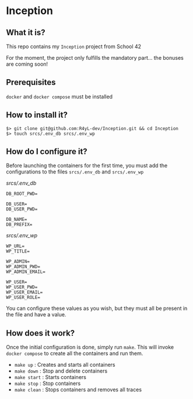 # Inception

## What it is?

This repo contains my `Inception` project from School 42

For the moment, the project only fulfills the mandatory part... the bonuses are coming soon!

## Prerequisites

`docker` and `docker compose` must be installed

## How to install it?

```text
$> git clone git@github.com:R4yL-dev/Inception.git && cd Inception
$> touch srcs/.env_db srcs/.env_wp
```

## How do I configure it?

Before launching the containers for the first time, you must add the configurations to the files `srcs/.env_db` and `srcs/.env_wp`

*srcs/.env_db*

```text
DB_ROOT_PWD=

DB_USER=
DB_USER_PWD=

DB_NAME=
DB_PREFIX=
```

*srcs/.env_wp*

```text
WP_URL=
WP_TITLE=

WP_ADMIN=
WP_ADMIN_PWD=
WP_ADMIN_EMAIL=

WP_USER=
WP_USER_PWD=
WP_USER_EMAIL=
WP_USER_ROLE=
```

You can configure these values as you wish, but they must all be present in the file and have a value.

## How does it work?

Once the initial configuration is done, simply run `make`. This will invoke `docker compose` to create all the containers and run them.

- `make up` : Creates and starts all containers
- `make down` : Stop and delete containers
- `make start` : Starts containers
- `make stop` : Stop containers
- `make clean` : Stops containers and removes all traces
